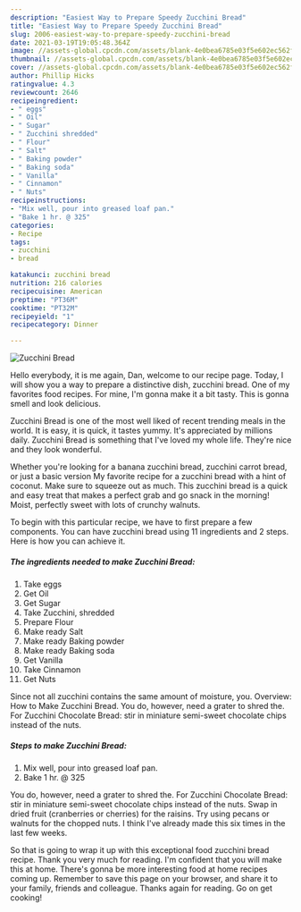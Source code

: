 ```yaml
---
description: "Easiest Way to Prepare Speedy Zucchini Bread"
title: "Easiest Way to Prepare Speedy Zucchini Bread"
slug: 2006-easiest-way-to-prepare-speedy-zucchini-bread
date: 2021-03-19T19:05:48.364Z
image: //assets-global.cpcdn.com/assets/blank-4e0bea6785e03f5e602ec562f230caae08da540cada707380b4fe1bbebba43da.png
thumbnail: //assets-global.cpcdn.com/assets/blank-4e0bea6785e03f5e602ec562f230caae08da540cada707380b4fe1bbebba43da.png
cover: //assets-global.cpcdn.com/assets/blank-4e0bea6785e03f5e602ec562f230caae08da540cada707380b4fe1bbebba43da.png
author: Phillip Hicks
ratingvalue: 4.3
reviewcount: 2646
recipeingredient:
- " eggs"
- " Oil"
- " Sugar"
- " Zucchini shredded"
- " Flour"
- " Salt"
- " Baking powder"
- " Baking soda"
- " Vanilla"
- " Cinnamon"
- " Nuts"
recipeinstructions:
- "Mix well, pour into greased loaf pan."
- "Bake 1 hr. @ 325"
categories:
- Recipe
tags:
- zucchini
- bread

katakunci: zucchini bread 
nutrition: 216 calories
recipecuisine: American
preptime: "PT36M"
cooktime: "PT32M"
recipeyield: "1"
recipecategory: Dinner

---
```



![Zucchini Bread](//assets-global.cpcdn.com/assets/blank-4e0bea6785e03f5e602ec562f230caae08da540cada707380b4fe1bbebba43da.png)

Hello everybody, it is me again, Dan, welcome to our recipe page. Today, I will show you a way to prepare a distinctive dish, zucchini bread. One of my favorites food recipes. For mine, I'm gonna make it a bit tasty. This is gonna smell and look delicious.

Zucchini Bread is one of the most well liked of recent trending meals in the world. It is easy, it is quick, it tastes yummy. It's appreciated by millions daily. Zucchini Bread is something that I've loved my whole life. They're nice and they look wonderful.

Whether you&#39;re looking for a banana zucchini bread, zucchini carrot bread, or just a basic version My favorite recipe for a zucchini bread with a hint of coconut. Make sure to squeeze out as much. This zucchini bread is a quick and easy treat that makes a perfect grab and go snack in the morning! Moist, perfectly sweet with lots of crunchy walnuts.


To begin with this particular recipe, we have to first prepare a few components. You can have zucchini bread using 11 ingredients and 2 steps. Here is how you can achieve it.

<!--inarticleads1-->

##### The ingredients needed to make Zucchini Bread:

1. Take  eggs
1. Get  Oil
1. Get  Sugar
1. Take  Zucchini, shredded
1. Prepare  Flour
1. Make ready  Salt
1. Make ready  Baking powder
1. Make ready  Baking soda
1. Get  Vanilla
1. Take  Cinnamon
1. Get  Nuts


Since not all zucchini contains the same amount of moisture, you. Overview: How to Make Zucchini Bread. You do, however, need a grater to shred the. For Zucchini Chocolate Bread: stir in miniature semi-sweet chocolate chips instead of the nuts. 

<!--inarticleads2-->

##### Steps to make Zucchini Bread:

1. Mix well, pour into greased loaf pan.
1. Bake 1 hr. @ 325


You do, however, need a grater to shred the. For Zucchini Chocolate Bread: stir in miniature semi-sweet chocolate chips instead of the nuts. Swap in dried fruit (cranberries or cherries) for the raisins. Try using pecans or walnuts for the chopped nuts. I think I&#39;ve already made this six times in the last few weeks. 

So that is going to wrap it up with this exceptional food zucchini bread recipe. Thank you very much for reading. I'm confident that you will make this at home. There's gonna be more interesting food at home recipes coming up. Remember to save this page on your browser, and share it to your family, friends and colleague. Thanks again for reading. Go on get cooking!
